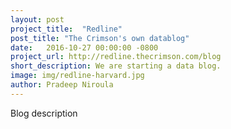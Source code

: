 ```yaml
---
layout: post
project_title:  "Redline"
post_title: "The Crimson's own datablog"
date:   2016-10-27 00:00:00 -0800
project_url: http://redline.thecrimson.com/blog
short_description: We are starting a data blog. 
image: img/redline-harvard.jpg
author: Pradeep Niroula
--- 
```


Blog description